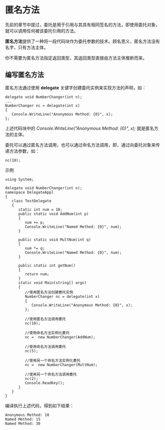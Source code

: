 # 匿名方法

先前的章节中提过，委托是用于引用与其具有相同签名的方法，即使用委托对象，就可以调用任何被该委托引用的方法。

**匿名方法**提供了一种将一段代码块作为委托参数的技术。顾名思义，匿名方法没有名字，只有方法主体。

你不需要为匿名方法指定返回类型，其返回类型直接由方法主体推断而来。

## 编写匿名方法

匿名方法通过使用 **delegate** 关键字创建委托实例来实现方法的声明，如：

```
delegate void NumberChanger(int n);
...
NumberChanger nc = delegate(int x)
{
   Console.WriteLine("Anonymous Method: {0}", x);
};
```

上述代码块中的 *Console.WriteLine("Anonymous Method: {0}", x);* 就是匿名方法的主体。

委托可以通过匿名方法调用，也可以通过命名方法调用，即，通过向委托对象来传递方法参数，如：

```
nc(10);
```

示例

```
using System;

delegate void NumberChanger(int n);
namespace DelegateAppl
{
   class TestDelegate
   {
      static int num = 10;
      public static void AddNum(int p)
      {
         num += p;
         Console.WriteLine("Named Method: {0}", num);
      }
      
      public static void MultNum(int q)
      {
         num *= q;
         Console.WriteLine("Named Method: {0}", num);
      }
      
      public static int getNum()
      {
         return num;
      }
      static void Main(string[] args)
      {
         //使用匿名方法创建委托实例
         NumberChanger nc = delegate(int x)
         {
            Console.WriteLine("Anonymous Method: {0}", x);
         };
         
         //使用匿名方法调用委托 
         nc(10);
         
         //使用命名方法实例化委托
         nc =  new NumberChanger(AddNum);
         
         //使用命名方法调用委托
         nc(5);
         
         //使用另一个命名方法实例化委托
         nc =  new NumberChanger(MultNum);
         
         //使用另一个命名方法调用委托
         nc(2);
         Console.ReadKey();
      }
   }
}
```

编译执行上述代码，得到如下结果：

```
Anonymous Method: 10
Named Method: 15
Named Method: 30
```
